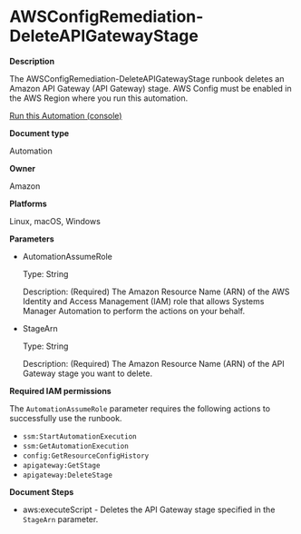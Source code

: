 # AWSConfigRemediation\-DeleteAPIGatewayStage<a name="automation-aws-delete-apigw-stage"></a>

**Description**

The AWSConfigRemediation\-DeleteAPIGatewayStage runbook deletes an Amazon API Gateway \(API Gateway\) stage\. AWS Config must be enabled in the AWS Region where you run this automation\.

[Run this Automation \(console\)](https://console.aws.amazon.com/systems-manager/automation/execute/AWSConfigRemediation-DeleteAPIGatewayStage)

**Document type**

Automation

**Owner**

Amazon

**Platforms**

Linux, macOS, Windows

**Parameters**
+ AutomationAssumeRole

  Type: String

  Description: \(Required\) The Amazon Resource Name \(ARN\) of the AWS Identity and Access Management \(IAM\) role that allows Systems Manager Automation to perform the actions on your behalf\.
+ StageArn

  Type: String

  Description: \(Required\) The Amazon Resource Name \(ARN\) of the API Gateway stage you want to delete\.

**Required IAM permissions**

The `AutomationAssumeRole` parameter requires the following actions to successfully use the runbook\.
+ `ssm:StartAutomationExecution`
+ `ssm:GetAutomationExecution`
+ `config:GetResourceConfigHistory`
+ `apigateway:GetStage`
+ `apigateway:DeleteStage`

**Document Steps**
+ aws:executeScript \- Deletes the API Gateway stage specified in the `StageArn` parameter\.